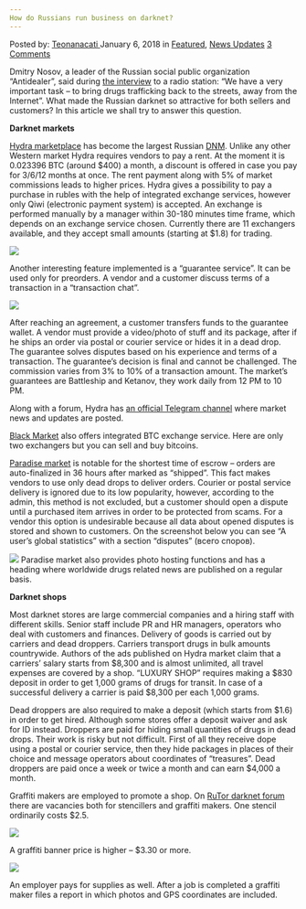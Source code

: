 ```yaml
---
How do Russians run business on darknet?
---
```

<article class="post-listing post-24294 post type-post status-publish format-standard has-post-thumbnail hentry 
category-news-updates tag-business tag-darknet tag-run tag-russians">
<div class="post-inner">
<span>Posted by: <a href="https://www.deepdotweb.com/author/teonanacati/" title="">Teonanacati </a></span>
<span>January 6, 2018</span>
<span>in <a href="https://www.deepdotweb.com/category/deepdot-news/" rel="category tag">Featured</a>, <a href="https://www.deepdotweb.com/category/news-updates/" rel="category tag">News Updates</a></span>
<span><a href="https://www.deepdotweb.com/2018/01/06/russians-run-business-darknet/#comments">3 Comments</a></span>


<p>Dmitry Nosov, a leader of the Russian social public organization &#8220;Antidealer&#8221;, said during <a href="https://lenta.ru/news/2017/09/20/narko/">the interview</a> to a radio station: &#8220;We have a very important task &#8211; to bring drugs trafficking back to the streets, away from the Internet&#8221;. What made the Russian darknet so attractive for both sellers and customers? In this article we shall try to answer this question.</p>
<p><strong>Darknet markets</strong></p>
<p><a href="https://www.deepdotweb.com/marketplace-directory/listing/hydra-russian/">Hydra marketplace</a> has become the largest Russian <a href="https://www.deepdotweb.com/dark-net-market-comparison-chart/">DNM</a>. Unlike any other Western market Hydra requires vendors to pay a rent. At the moment it is 0.023396 BTC (around $400) a month, a discount is offered in case you pay for 3/6/12 months at once. The rent payment along with 5% of market commissions leads to higher prices. Hydra gives a possibility to pay a purchase in rubles with the help of integrated exchange services, however only Qiwi (electronic payment system) is accepted. An exchange is performed manually by a manager within 30-180 minutes time frame, which depends on an exchange service chosen. Currently there are 11 exchangers available, and they accept small amounts (starting at $1.8) for trading.</p>
<p><img class="wp-image-24297" src="https://www.deepdotweb.com/wp-content/uploads/2018/01/word-image-11.png" srcset="https://www.deepdotweb.com/wp-content/uploads/2018/01/word-image-11.png 938w, https://www.deepdotweb.com/wp-content/uploads/2018/01/word-image-11-300x140.png 300w" sizes="(max-width: 938px) 100vw, 938px" /></p>
<p>Another interesting feature implemented is a &#8220;guarantee service&#8221;. It can be used only for preorders. A vendor and a customer discuss terms of a transaction in a &#8220;transaction chat&#8221;.</p>
<p><img class="wp-image-24298" src="https://www.deepdotweb.com/wp-content/uploads/2018/01/word-image-12.png" srcset="https://www.deepdotweb.com/wp-content/uploads/2018/01/word-image-12.png 749w, https://www.deepdotweb.com/wp-content/uploads/2018/01/word-image-12-300x127.png 300w" sizes="(max-width: 749px) 100vw, 749px" /></p>
<p>After reaching an agreement, a customer transfers funds to the guarantee wallet. A vendor must provide a video/photo of stuff and its package, after if he ships an order via postal or courier service or hides it in a dead drop. The guarantee solves disputes based on his experience and terms of a transaction. The guarantee&#8217;s decision is final and cannot be challenged. The commission varies from 3% to 10% of a transaction amount. The market&#8217;s guarantees are Battleship and Ketanov, they work daily from 12 PM to 10 PM.</p>
<p>Along with a forum, Hydra has <a href="http://t.me/hydraoniondeep">an official Telegram channel</a> where market news and updates are posted.</p>
<p><a href="http://blackmartihc5de5.onion">Black Market</a> also offers integrated BTC exchange service. Here are only two exchangers but you can sell and buy bitcoins.</p>
<p><a href="http://paradisejqbeybgh.onion">Paradise market</a> is notable for the shortest time of escrow &#8211; orders are auto-finalized in 36 hours after marked as &#8220;shipped&#8221;. This fact makes vendors to use only dead drops to deliver orders. Courier or postal service delivery is ignored due to its low popularity, however, according to the admin, this method is not excluded, but a customer should open a dispute until a purchased item arrives in order to be protected from scams. For a vendor this option is undesirable because all data about opened disputes is stored and shown to customers. On the screenshot below you can see &#8220;A user&#8217;s global statistics&#8221; with a section &#8220;disputes&#8221; (всего споров).</p>
<p><img class="wp-image-24299" src="https://www.deepdotweb.com/wp-content/uploads/2018/01/word-image-13.png" srcset="https://www.deepdotweb.com/wp-content/uploads/2018/01/word-image-13.png 798w, https://www.deepdotweb.com/wp-content/uploads/2018/01/word-image-13-300x194.png 300w" sizes="(max-width: 798px) 100vw, 798px" /> Paradise market also provides photo hosting functions and has a heading where worldwide drugs related news are published on a regular basis.</p>
<p><strong>Darknet shops</strong></p>
<p>Most darknet stores are large commercial companies and a hiring staff with different skills. Senior staff include PR and HR managers, operators who deal with customers and finances. Delivery of goods is carried out by carriers and dead droppers. Carriers transport drugs in bulk amounts countrywide. Authors of the ads published on Hydra market claim that a carriers&#8217; salary starts from $8,300 and is almost unlimited, all travel expenses are covered by a shop. &#8220;LUXURY SHOP&#8221; requires making a $830 deposit in order to get 1,000 grams of drugs for transit. In case of a successful delivery a carrier is paid $8,300 per each 1,000 grams.</p>
<p><a id="post-24294-_gjdgxs"></a> Dead droppers are also required to make a deposit (which starts from $1.6) in order to get hired. Although some stores offer a deposit waiver and ask for ID instead. Droppers are paid for hiding small quantities of drugs in dead drops. Their work is risky but not difficult. First of all they receive dope using a postal or courier service, then they hide packages in places of their choice and message operators about coordinates of &#8220;treasures&#8221;. Dead droppers are paid once a week or twice a month and can earn $4,000 a month.</p>
<p>Graffiti makers are employed to promote a shop. On <a href="https://www.deepdotweb.com/marketplace-directory/listing/rutor/">RuTor darknet forum</a> there are vacancies both for stencillers and graffiti makers. One stencil ordinarily costs $2.5.</p>
<p><img class="wp-image-24301" src="https://www.deepdotweb.com/wp-content/uploads/2018/01/word-image-14.png" srcset="https://www.deepdotweb.com/wp-content/uploads/2018/01/word-image-14.png 444w, https://www.deepdotweb.com/wp-content/uploads/2018/01/word-image-14-295x300.png 295w, https://www.deepdotweb.com/wp-content/uploads/2018/01/word-image-14-55x55.png 55w, https://www.deepdotweb.com/wp-content/uploads/2018/01/word-image-14-50x50.png 50w" sizes="(max-width: 444px) 100vw, 444px" /></p>
<p>A graffiti banner price is higher &#8211; $3.30 or more.</p>
<p><img class="wp-image-24302" src="https://www.deepdotweb.com/wp-content/uploads/2018/01/word-image-15.png" srcset="https://www.deepdotweb.com/wp-content/uploads/2018/01/word-image-15.png 738w, https://www.deepdotweb.com/wp-content/uploads/2018/01/word-image-15-300x191.png 300w" sizes="(max-width: 738px) 100vw, 738px" /></p>
<p>An employer pays for supplies as well. After a job is completed a graffiti maker files a report in which photos and GPS coordinates are included.</p>
</div>
<span style="display:none"><a href="https://www.deepdotweb.com/tag/business/" rel="tag">business</a> <a href="https://www.deepdotweb.com/tag/darknet/" rel="tag">darknet</a> <a href="https://www.deepdotweb.com/tag/run/" rel="tag">run</a> <a href="https://www.deepdotweb.com/tag/russians/" rel="tag">russians</a></span> <span style="display:none" class="updated">2018-01-06</span>
<div style="display:none" class="vcard author" itemprop="author" itemscope itemtype="http://schema.org/Person"><strong class="fn" itemprop="name"><a href="https://www.deepdotweb.com/author/teonanacati/" title="Posts by Teonanacati" rel="author">Teonanacati</a></strong></div>
</div>
</article>


